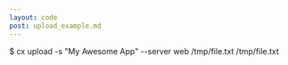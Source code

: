 ```yaml
---
layout: code
post: upload_example.md
---
```



$ cx upload -s "My Awesome App" --server web /tmp/file.txt /tmp/file.txt
